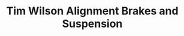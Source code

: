 ---
title: "Tim Wilson Alignment Brakes and Suspension"
url: /rocky-top/tim-wilson-alignment-brakes-and-suspension/
shop: car repair
---